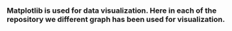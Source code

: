 ### Matplotlib is used for data visualization. Here in each of the repository we different graph has been used for visualization.
